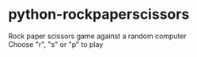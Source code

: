 # python-rockpaperscissors

Rock paper scissors game against a random computer  
Choose "r", "s" or "p" to play
